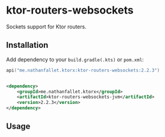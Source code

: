 # ktor-routers-websockets

Sockets support for Ktor routers.

## Installation

Add dependency to your `build.gradle(.kts)` or `pom.xml`:

```kotlin
api("me.nathanfallet.ktorx:ktor-routers-websockets:2.2.3")
```

```xml

<dependency>
    <groupId>me.nathanfallet.ktorx</groupId>
    <artifactId>ktor-routers-websockets-jvm</artifactId>
    <version>2.2.3</version>
</dependency>
```

## Usage


